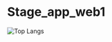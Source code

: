 # Stage_app_web1

![Top Langs](https://github-readme-stats.vercel.app/api/top-langs/?username=Hamzaelghazouani1&langs_count=Stage_app_web1/project-prn&langs_count=Stage_app_web1&show_icons=true&theme=vue-dark)
